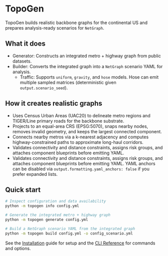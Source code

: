 # TopoGen

TopoGen builds realistic backbone graphs for the continental US and prepares analysis-ready scenarios for `NetGraph`.

## What it does

- Generator: Constructs an integrated metro + highway graph from public datasets.
- Builder: Converts the integrated graph into a `NetGraph` scenario YAML for analysis.
  - Traffic: Supports `uniform`, `gravity`, and `hose` models. Hose can emit multiple sampled matrices (deterministic given `output.scenario_seed`).

## How it creates realistic graphs

- Uses Census Urban Areas (UAC20) to delineate metro regions and TIGER/Line primary roads for the backbone substrate.
- Projects to an equal-area CRS (EPSG:5070), snaps nearby nodes, removes invalid geometry, and keeps the largest connected component.
- Connects nearby metros via a k-nearest adjacency and computes highway-constrained paths to approximate long-haul corridors.
- Validates connectivity and distance constraints, assigns risk groups, and attaches component blueprints before emitting YAML.
- Validates connectivity and distance constraints, assigns risk groups, and attaches component blueprints before emitting YAML. YAML anchors can be disabled via `output.formatting.yaml_anchors: false` if you prefer expanded lists.

## Quick start

```bash
# Inspect configuration and data availability
python -m topogen info config.yml

# Generate the integrated metro + highway graph
python -m topogen generate config.yml

# Build a NetGraph scenario YAML from the integrated graph
python -m topogen build config.yml -o config_scenario.yml
```

See the [Installation](getting-started/installation.md) guide for setup and the [CLI Reference](reference/cli.md) for commands and options.
